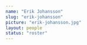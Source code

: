 ```yaml
---
name: "Erik Johansson"
slug: "erik-johansson"
picture: "erik-johansson.jpg"
layout: people
status: "roster"
---
```


